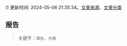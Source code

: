 :alarm_clock: 更新时间: 2024-05-06 21:35:34。[文章来源](/README.md)、[文章分类](/TAGS.md)

## 报告


> 关键字：`报告`、`月报`



